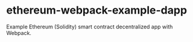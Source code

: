# ethereum-webpack-example-dapp
Example Ethereum (Solidity) smart contract decentralized app with Webpack.

